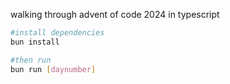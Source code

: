 walking through advent of code 2024 in typescript

```bash
#install dependencies
bun install

#then run
bun run [daynumber]
```